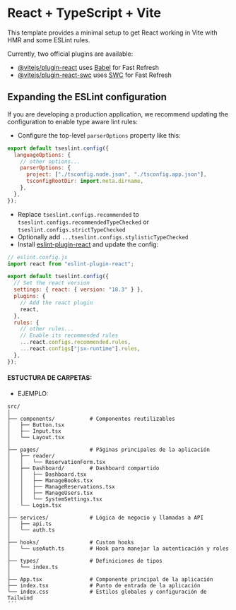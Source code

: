 # React + TypeScript + Vite

This template provides a minimal setup to get React working in Vite with HMR and some ESLint rules.

Currently, two official plugins are available:

- [@vitejs/plugin-react](https://github.com/vitejs/vite-plugin-react/blob/main/packages/plugin-react/README.md) uses [Babel](https://babeljs.io/) for Fast Refresh
- [@vitejs/plugin-react-swc](https://github.com/vitejs/vite-plugin-react-swc) uses [SWC](https://swc.rs/) for Fast Refresh

## Expanding the ESLint configuration

If you are developing a production application, we recommend updating the configuration to enable type aware lint rules:

- Configure the top-level `parserOptions` property like this:

```js
export default tseslint.config({
  languageOptions: {
    // other options...
    parserOptions: {
      project: ["./tsconfig.node.json", "./tsconfig.app.json"],
      tsconfigRootDir: import.meta.dirname,
    },
  },
});
```

- Replace `tseslint.configs.recommended` to `tseslint.configs.recommendedTypeChecked` or `tseslint.configs.strictTypeChecked`
- Optionally add `...tseslint.configs.stylisticTypeChecked`
- Install [eslint-plugin-react](https://github.com/jsx-eslint/eslint-plugin-react) and update the config:

```js
// eslint.config.js
import react from "eslint-plugin-react";

export default tseslint.config({
  // Set the react version
  settings: { react: { version: "18.3" } },
  plugins: {
    // Add the react plugin
    react,
  },
  rules: {
    // other rules...
    // Enable its recommended rules
    ...react.configs.recommended.rules,
    ...react.configs["jsx-runtime"].rules,
  },
});
```

#### ESTUCTURA DE CARPETAS:

- EJEMPLO:

```
src/
│
├── components/           # Componentes reutilizables
│   ├── Button.tsx
│   ├── Input.tsx
│   └── Layout.tsx
│
├── pages/                # Páginas principales de la aplicación
│   ├── reader/
│   │   └── ReservationForm.tsx
│   ├── Dashboard/        # Dashboard compartido
│   │   ├── Dashboard.tsx
│   │   ├── ManageBooks.tsx
│   │   ├── ManageReservations.tsx
│   │   ├── ManageUsers.tsx
│   │   └── SystemSettings.tsx
│   └── Login.tsx
│
├── services/             # Lógica de negocio y llamadas a API
│   ├── api.ts
│   └── auth.ts
│
├── hooks/                # Custom hooks
│   └── useAuth.ts        # Hook para manejar la autenticación y roles
│
├── types/                # Definiciones de tipos
│   └── index.ts
│
├── App.tsx               # Componente principal de la aplicación
├── index.tsx             # Punto de entrada de la aplicación
└── index.css             # Estilos globales y configuración de Tailwind
´´´

```
